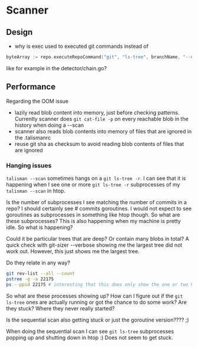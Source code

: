 # Scanner

## Design

- why is exec used to executed git commands instead of

```go
byteArray := repo.executeRepoCommand("git", "ls-tree", branchName, "--name-only", "-r")
```

like for example in the detector/chain.go?

## Performance

Regarding the OOM issue

- lazily read blob content into memory, just before checking patterns. Currently scanner does `git cat-file -p` on every reachable blob in the history when doing a --scan
- scanner also reads blob contents into memory of files that are ignored in
  the .talismanrc
- reuse git sha as checksum to avoid reading blob contents of files that are
  ignored

### Hanging issues

`talisman --scan` sometimes hangs on a `git ls-tree -r`. I can see that it is
happening when I see one or more `git ls-tree -r` subprocesses of my
`talisman --scan` in htop.

Is the number of subprocesses I see matching the number of commits in a repo? I
should certainly see # commits goroutines. I would not expect to see goroutines
as subprocesses in something like htop though. So what are these subprocesses?
This is also happening when my machine is pretty idle. So what is happening?

Could it be particular trees that are deep? Or contain many blobs in total?
A quick check with git-sizer --verbose showing me the largest tree did not work
out. However, this just shows me the largest tree.

Do they relate in any way?

```sh
git rev-list --all --count
pstree -g -a 22175
ps --ppid 22175 # interesting that this does only show the one or two hanging git ls-tree commands
```

So what are these processes showing up?
How can I figure out if the `git ls-tree` ones are actually running or got the
chance to do some work? Are they stuck? Where they never really started?

Is the sequential scan also getting stuck or just the goroutine version???? ;)

When doing the sequential scan I can see `git ls-tree` subprocesses popping up
and shutting down in htop :) Does not seem to get stuck.
